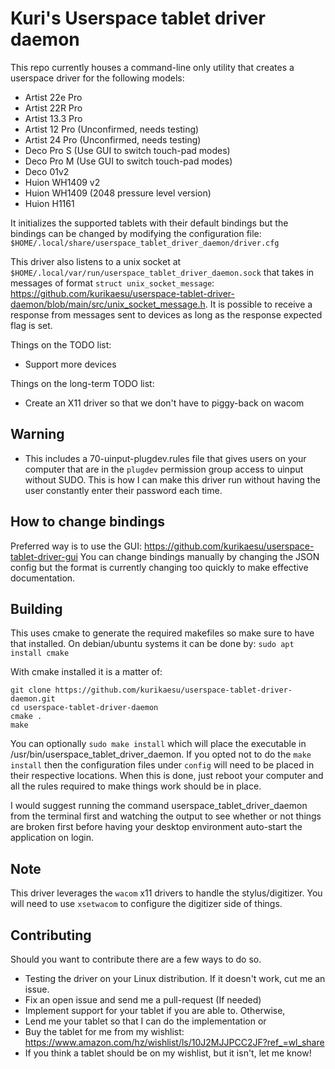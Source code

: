 # Kuri's Userspace tablet driver daemon

This repo currently houses a command-line only utility that creates a userspace driver for the following models:
- Artist 22e Pro
- Artist 22R Pro
- Artist 13.3 Pro
- Artist 12 Pro (Unconfirmed, needs testing)
- Artist 24 Pro (Unconfirmed, needs testing)
- Deco Pro S (Use GUI to switch touch-pad modes)
- Deco Pro M (Use GUI to switch touch-pad modes)
- Deco 01v2
- Huion WH1409 v2
- Huion WH1409 (2048 pressure level version)
- Huion H1161

It initializes the supported tablets with their default bindings but the bindings can be changed by modifying the configuration file:
`$HOME/.local/share/userspace_tablet_driver_daemon/driver.cfg`

This driver also listens to a unix socket at `$HOME/.local/var/run/userspace_tablet_driver_daemon.sock` that takes in messages of format `struct unix_socket_message`: https://github.com/kurikaesu/userspace-tablet-driver-daemon/blob/main/src/unix_socket_message.h. It is possible to receive a response from messages sent to devices as long as the response expected flag is set.

Things on the TODO list:
- Support more devices

Things on the long-term TODO list:
- Create an X11 driver so that we don't have to piggy-back on wacom

## Warning
- This includes a 70-uinput-plugdev.rules file that gives users on your computer that are in the `plugdev` permission group access to uinput without SUDO. This is how I can make this driver run without having the user constantly enter their password each time.

## How to change bindings
Preferred way is to use the GUI: https://github.com/kurikaesu/userspace-tablet-driver-gui
You can change bindings manually by changing the JSON config but the format is currently changing too quickly to make effective documentation.

## Building
This uses cmake to generate the required makefiles so make sure to have that installed.
On debian/ubuntu systems it can be done by:
`sudo apt install cmake`

With cmake installed it is a matter of:
```
git clone https://github.com/kurikaesu/userspace-tablet-driver-daemon.git
cd userspace-tablet-driver-daemon
cmake .
make
```

You can optionally `sudo make install` which will place the executable in /usr/bin/userspace_tablet_driver_daemon.
If you opted not to do the `make install` then the configuration files under `config` will need to be placed in their respective locations. When this is done, just reboot your computer and all the rules required to make things work should be in place.

I would suggest running the command userspace_tablet_driver_daemon from the terminal first and watching the output to see whether or not things are broken first before having your desktop environment auto-start the application on login.

## Note
This driver leverages the `wacom` x11 drivers to handle the stylus/digitizer. You will need to use `xsetwacom` to configure the digitizer side of things.

## Contributing
Should you want to contribute there are a few ways to do so.
- Testing the driver on your Linux distribution. If it doesn't work, cut me an issue.
- Fix an open issue and send me a pull-request (If needed)
- Implement support for your tablet if you are able to. Otherwise,
- Lend me your tablet so that I can do the implementation or
- Buy the tablet for me from my wishlist: https://www.amazon.com/hz/wishlist/ls/10J2MJJPCC2JF?ref_=wl_share
- If you think a tablet should be on my wishlist, but it isn't, let me know!
